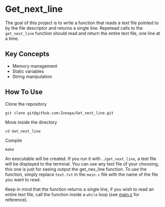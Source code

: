 # Get_next_line

The goal of this project is to write a function that reads a text file pointed to by the file descriptor and returns a single line. Repetead calls to the `get_next_line` function should read and return the entire text file, one line at a time.

## Key Concepts
- Memory management
- Static variables
- String manipulation

## How To Use
Clone the repository
```
git clone git@github.com:Zveaga/Get_next_line.git
```
Move inside the directory
```
cd Get_next_line
```
Compile
```
make
```
An executable will be created. If you run it with `./get_next_line`, a test file will be displayed to the terminal. You can use any text file of your choosing, this one is just for seeing output the get_nex_line function.
To use the function, simply replace `text.txt` in the `main.c` file with the name of the file you want to read. 

Keep in mind that the function returns a single line, if you wish to read an entire text file, call the function inside a `while` loop (see [main.c](https://github.com/Zveaga/Get_next_line/blob/master/main.c) for reference).
